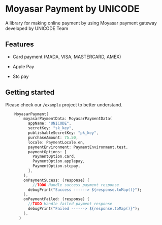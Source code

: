 # Moyasar Payment by UNICODE

A library for making online payment by using Moyasar payment gateway developed by UNICODE Team

## Features

- Card payment (MADA, VISA, MASTERCARD, AMEX)

- Apple Pay

- Stc pay

## Getting started

Please check our `/example` project to better understand.

```dart
    MoyasarPayment(
        moyasarPaymentData: MoyasarPaymentData(
          appName: "UNICODE",
          secretKey: "sk_key",
          publishableSecretKey: "pk_key",
          purchaseAmount: 75.50,
          locale: PaymentLocale.en,
          paymentEnvironment: PaymentEnvironment.test,
          paymentOptions: [
            PaymentOption.card,
            PaymentOption.applepay,
            PaymentOption.stcpay,
          ],
        ),
        onPaymentSucess: (response) {
            //TODO Handle success payment response
          debugPrint("Success ------> ${response.toMap()}");
        },
        onPaymentFailed: (response) {
          //TODO Handle failed payment response
          debugPrint("Failed ------> ${response.toMap()}");
        },
      )
```
